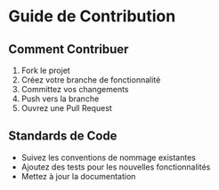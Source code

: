 # Guide de Contribution

## Comment Contribuer

1. Fork le projet
2. Créez votre branche de fonctionnalité
3. Committez vos changements
4. Push vers la branche
5. Ouvrez une Pull Request

## Standards de Code

- Suivez les conventions de nommage existantes
- Ajoutez des tests pour les nouvelles fonctionnalités
- Mettez à jour la documentation 